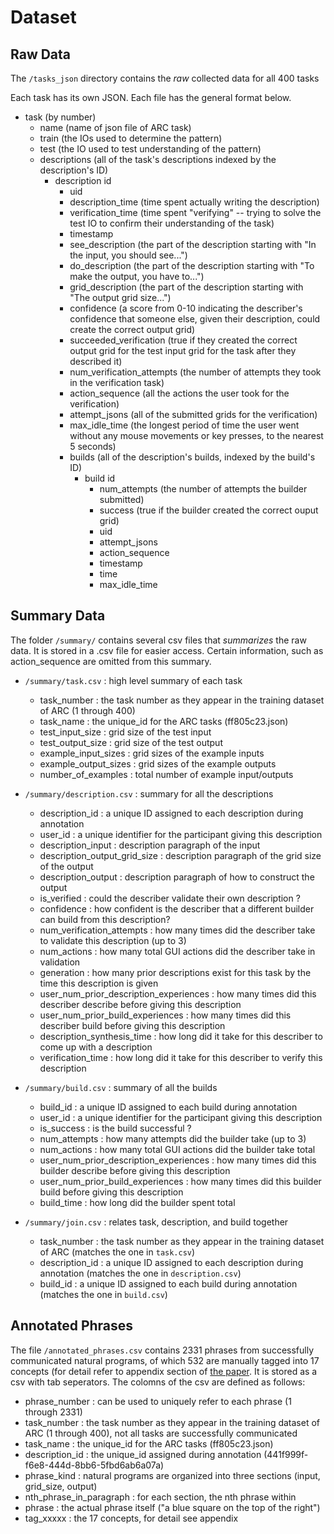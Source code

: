 # Dataset 

## Raw Data

The `/tasks_json` directory contains the *raw* collected data for all 400 tasks 

Each task has its own JSON. Each file has the general format below.

- task (by number)
    - name (name of json file of ARC task)
    - train (the IOs used to determine the pattern)
    - test (the IO used to test understanding of the pattern)
    - descriptions (all of the task's descriptions indexed by the description's ID)
        - description id
            - uid
            - description_time (time spent actually writing the description)
            - verification_time (time spent "verifying" -- trying to solve the test IO to confirm their understanding of the task)
            - timestamp
            - see_description (the part of the description starting with "In the input, you should see...")
            - do_description (the part of the description starting with "To make the output, you have to...")
            - grid_description (the part of the description starting with "The output grid size...")
            - confidence (a score from 0-10 indicating the describer's confidence that someone else, given their description, could create the correct output grid)
            - succeeded_verification (true if they created the correct output grid for the test input grid for the task after they described it)
            - num_verification_attempts (the number of attempts they took in the verification task)
            - action_sequence (all the actions the user took for the verification)
            - attempt_jsons (all of the submitted grids for the verification)
            - max_idle_time (the longest period of time the user went without any mouse movements or key presses, to the nearest 5 seconds)
            - builds (all of the description's builds, indexed by the build's ID)
                - build id
                    - num_attempts (the number of attempts the builder submitted)
                    - success (true if the builder created the correct ouput grid)
                    - uid
                    - attempt_jsons
                    - action_sequence
                    - timestamp
                    - time
                    - max_idle_time
                    
## Summary Data

The folder `/summary/` contains several csv files that _summarizes_ the raw data. It is stored in a .csv file for easier access. Certain information, such as action_sequence are omitted from this summary.

- `/summary/task.csv` : high level summary of each task
    - task_number : the task number as they appear in the training dataset of ARC (1 through 400)
    - task_name	: the unique_id for the ARC tasks (ff805c23.json)
    - test_input_size : grid size of the test input
    - test_output_size	: grid size of the test output
    - example_input_sizes : grid sizes of the example inputs
    - example_output_sizes	: grid sizes of the example outputs
    - number_of_examples : total number of example input/outputs

- `/summary/description.csv` : summary for all the descriptions
    - description_id : a unique ID assigned to each description during annotation
    - user_id : a unique identifier for the participant giving this description
    - description_input	: description paragraph of the input
    - description_output_grid_size	: description paragraph of the grid size of the output
    - description_output : description paragraph of how to construct the output
    - is_verified : could the describer validate their own description ?
    - confidence : how confident is the describer that a different builder can build from this description?
    - num_verification_attempts : how many times did the describer take to validate this description (up to 3)
    - num_actions : how many total GUI actions did the describer take in validation
    - generation : how many prior descriptions exist for this task by the time this description is given
    - user_num_prior_description_experiences : how many times did this describer describe before giving this description
    - user_num_prior_build_experiences : how many times did this describer build before giving this description
    - description_synthesis_time : how long did it take for this describer to come up with a description
    - verification_time : how long did it take for this describer to verify this description

- `/summary/build.csv` : summary of all the builds
    - build_id : a unique ID assigned to each build during annotation	
    - user_id :  a unique identifier for the participant giving this description
    - is_success : is the build successful ?
    - num_attempts : how many attempts did the builder take (up to 3)
    - num_actions : how many total GUI actions did the builder take total
    - user_num_prior_description_experiences : how many times did this builder describe before giving this description
    - user_num_prior_build_experiences	: how many times did this builder build before giving this description
    - build_time : how long did the builder spent total

- `/summary/join.csv` : relates task, description, and build together
    - task_number : the task number as they appear in the training dataset of ARC (matches the one in `task.csv`)
    - description_id : a unique ID assigned to each description during annotation (matches the one in `description.csv`)
    - build_id : a unique ID assigned to each build during annotation (matches the one in `build.csv`)

## Annotated Phrases

The file `/annotated_phrases.csv` contains 2331 phrases from successfully communicated natural programs, of which 532 are manually tagged into 17 concepts (for detail refer to appendix section of [the paper](TODOLINK). It is stored as a csv with tab seperators. The colomns of the csv are defined as follows:

- phrase_number : can be used to uniquely refer to each phrase (1 through 2331)
- task_number : the task number as they appear in the training dataset of ARC (1 through 400), not all tasks are successfully communicated
- task_name : the unique_id for the ARC tasks (ff805c23.json)
- description_id : the unique_id assigned during annotation (441f999f-f6e8-444d-8bb6-5fbd6ab6a07a)
- phrase_kind : natural programs are organized into three sections (input, grid_size, output)
- nth_phrase_in_paragraph : for each section, the nth phrase within
- phrase : the actual phrase itself ("a blue square on the top of the right")
- tag_xxxxx : the 17 concepts, for detail see appendix

